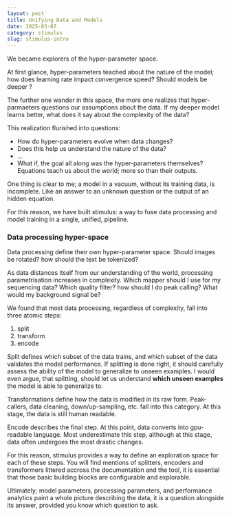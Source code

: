 ```yaml
---
layout: post
title: Unifying Data and Models
date: 2025-03-07
category: stimulus
slug: stimulus-intro
---
```


We became explorers of the hyper-parameter space. 

At first glance, hyper-parameters teached about the nature of the model; how does learning rate impact convergence speed? Should models be deeper ? 

The further one wander in this space, the more one realizes that hyper-parmaeters questions our assumptions about the data. If my deeper model learns better, what does it say about the complexity of the data? 

This realization flurished into questions: 
- How do hyper-parameters evolve when data changes?
- Does this help us understand the nature of the data?
- ...
- What if, the goal all along was the hyper-parameters themselves? Equations teach us about the world; more so than their outputs.

One thing is clear to me; a model in a vacuum, without its training data, is incomplete. Like an answer to an unknown question or the output of an hidden equation. 

For this reason, we have built stimulus: a way to fuse data processing and model training in a single, unified, pipeline. 

### Data processing hyper-space

Data processing define their own hyper-parameter space. Should images be rotated? how should the text be tokenized? 

As data distances itself from our understanding of the world, processing parametrisation increases in complexity. Which mapper should I use for my sequencing data? Which quality filter? how should I do peak calling? What would my background signal be?

We found that most data processing, regardless of complexity, fall into three atomic steps: 
1. split
2. transform
3. encode

Split defines which subset of the data trains, and which subset of the data validates the model performance. If splitting is done right, it should carefully assess the ability of the model to generalize to unseen examples. I would even argue, that splitting, should let us understand **which unseen examples** the model is able to generalize to. 

Transformations define how the data is modified in its raw form. Peak-callers, data cleaning, down/up-sampling, etc. fall into this category. At this stage, the data is still human readable. 

Encode describes the final step. At this point, data converts into gpu-readable language. Most underestimate this step, although at this stage, data often undergoes the most drastic changes.

For this reason, stimulus provides a way to define an exploration space for each of these steps. You will find mentions of splitters, encoders and transformers littered accross the documentation and the tool, it is essential that those basic building blocks are configurable and explorable.

Ultimately; model parameters, processing parameters, and performance analytics paint a whole picture describing the data, it is a question alongside its answer, provided you know which question to ask.

